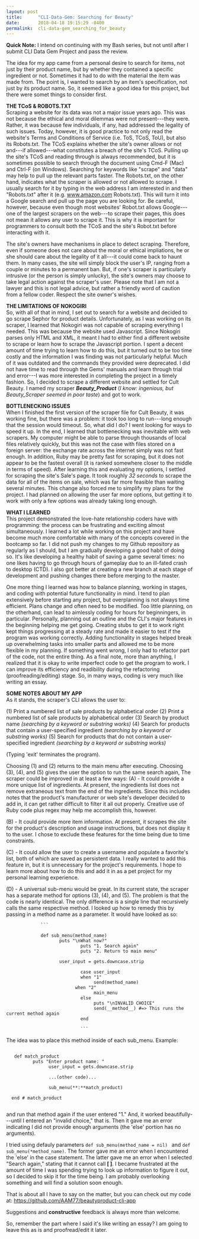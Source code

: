 ```yaml
---
layout: post
title:      "CLI-Data-Gem: Searching for Beauty"
date:       2018-04-18 19:15:29 -0400
permalink:  cli-data-gem_searching_for_beauty
---
```



**Quick Note:**
I intend on continuing with my Bash series, but not until after I submit CLI Data Gem Project and pass the review.

The idea for my app came from a personal desire to search for items, not just by their product name, but by whether they contained a specific ingredient or not. Sometimes it had to do with the material the item was made from. The point is, I wanted to search by an item's specification, not just by its product name. So, it seemed like a good idea for this project, but there were somet things to consider first.


**THE TCoS & ROBOTS.TXT** <br />
Scraping a website for its data was not a major issue years ago. This was not because the ethical and moral dilemmas were not present---they were. Rather, it was because few individuals, if any, had addressed the legality of such issues. Today, however, it is good practice to not only read the website's  Terms and Conditions of Service (i.e. ToS, TCoS, ToU), but also its Robots.txt. The TCoS explains whether the site's owner allows or not and---if allowed---what constitutes a breach of the site's TCoS. Pulling up the site's TCoS and reading through is always recommended, but it is sometimes possible to search through the document using  Cmd-F (Mac) and Ctrl-F (on Windows). Searching for keywords like "scrape" and "data" may help to pull up the relevant parts faster. The Robots.txt, on the other hand, indicates what the scraper is allowed or not allowed to scrape. I usually search for it by typing in the web address I am interested in and then "Robots.txt" after it (e.g. www.amazon.com   Robots.txt). This will turn it into a Google search and pull up the page you are looking for. Be careful, however, because even though most websites' Robot.txt allows Google---one of the largest scrapers on the web---to scrape their pages, this does not mean it allows any user to scrape it. This is why it is important for programmers to consult both the TCoS and the site's Robot.txt before interacting with it.

The site's owners have mechanisms in place to detect scraping. Therefore, even if someone  does not care about the moral or ethical impliations, he or she should care about the legality of it all---it could come back to haunt them. In many cases, the site will simply block the user's IP, ranging from a couple or minutes to a permanent ban. But, if one's scraper is particularly intrusive (or the person is simply unlucky), the site's owners may choose to take legal action against the scraper's user. Please note that I am not a lawyer and this is not legal advice, but rather a friendly word of caution from a fellow coder. Respect the site owner's wishes.

**THE LIMITATIONS OF NOKOGIRI** <br />
So, with all of that in mind, I set out to search for a website and decided to go scrape Sephor for product details. Unfortunately, as I was working on its scraper, I learned that Nokogiri was not capable of scraping everything I needed. This was because the website used Javascript. Since Nokogiri parses only HTML and XML, it meant I had to either find a different website to scrape or learn how to scrape the Javascript portion. I spent a decent amount of time trying to learn how to do this, but it turned out to be too time costly and the information I was finding was not particularly helpful. Much of it was outdated and the commands they provided were deprecated. I did not have time to read through the Gems' manuals and learn through trial and error---I was more interested in completing the project in a timely fashion. So, I decided to scrape a different website and settled for Cult Beauty. I named my scraper ***Beauty_Product*** (*I know: ingenious, but Beauty_Scraper seemed in poor taste*) and got to work.

**BOTTLENECKING ISSUES**<br />
When I finished the first version of the scraper file for Cult Beauty, it was working fine, but there was a problem: it took too long to run---long enough that the session would timeout. So, what did I do? I went looking for ways to speed it up. In the end, I learned that bottlenecking was inevitable with web scrapers. My computer might be able to parse through thousands of local files relatively quickly, but this was not the case with files stored on a foreign server: the exchange rate across the internet simply was not fast enough. In addition, Ruby may be pretty fast for scraping, but it does not appear to be the fastest overall (it is ranked somewhere closer to the middle in terms of speed). After learning this and evaluating my options, I settled for scraping the site's Sale's page. It took roughly *32 seconds* to scrape the data for all of the items on sale, which was far more feasible than waiting several minutes. This change also forced me to simplify my plans for the project. I had planned on allowing the user far more options, but getting it to work with only a few options was already taking long enough.


**WHAT I LEARNED** <br />
This project demonstrated the love-hate relationship coders have with programming: the process can be frustrating and exciting almost simultaneously. I learned a lot while working on this project and have become much more comfortable with many of the concepts covered in the bootcamp so far. I did not push my changes to my Github repository as regularly as I should, but I am gradually developing a good habit of doing so. It's like developing a healthy habit of saving a game several times: no one likes having to go through hours of gameplay due to an ill-fated crash to desktop (CTD). I also got better at creating a new branch at each stage of development and pushing changes there before merging to the master.

One more thing I learned was how to balance planning, working in stages, and coding with potential future functionality in mind. I tend to plan extensively before starting any project, but overplanning is not always time efficient. Plans change and often need to be modified. Too little planning, on the otherhand, can lead to aimlessly coding for hours for beginningers, in particular. Personally, planning out an outline and the CLI's major features in the beginning helping me get going. Creating stubs to get it to work right kept things progressing at a steady rate and made it easier to test if the  program was working correctly. Adding functionality in stages helped break up overwhelming tasks into smaller parts and allowed me to be more flexible in my planning. If something went wrong, I only had to refactor part of the code, not the entire thing. As a final note, more than anything, I realized that it is okay to write imperfect code to get the program to work. I can improve its efficiency and readibility during the refactoring (proofreading/editing) stage. So, in many ways, coding is very much like writing an essay.


**SOME NOTES ABOUT MY APP** <br />
As it stands, the scraper's CLI allows the user to:

(1) Print a numbered list of sale products by alphabetical order
(2) Print a numbered list of sale products by alphabetical order
(3) Search by product name *(searching by a keyword or substring works)*
(4) Search for products that contain a user-specified ingredient *(searching by a keyword or substring works)*
(5) Search for products that do not contain a user-specified ingredient *(searching by a keyword or substring works)*

(Typing 'exit' terminates the program).

Choosing (1) and (2) returns to the main menu after executing.
Choosing (3), (4), and (5) gives the user the option to run the same search again, 
The scraper could be improved in at least a few ways:
(A) - It could provide a more unique list of ingredients.
         At present, the ingredients list does not remove extraneous text from the end of the ingredients. Since this includes
				 notes that the product's manufacturer or web site's developer decided to add in, it can get rather difficult to filter it
				 all out properly. Creative use of Ruby code plus regex may help me accomplish this, however.
				 
(B) - It could provide more item information.
         At present, it scrapes the site for the product's description and usage instructions, but does not display it to the
				 user. I chose to exclude these features for the time being due to time constraints.
				 
(C) - It could allow the user to create a username and populate a favorite's list, both of which are saved as persistent data.
         I really wanted to add this feature in, but it is unnecessary for the project's requirements. I hope to learn more about
				 how to do this and add it in as a pet project for my personal learning experience.
				 
(D) - A universal sub-menu would be great.
         In its current state, the scraper has a separate method for options (3), (4), and (5). The problem is that the code is nearly identical. The only difference is a single line that recursively calls the same respective method. I looked up how to remedy this by passing in a method name as a parameter. It would have looked as so:

				 
				 ```
				 
				 def sub_menu(method_name)
				        puts "\nWhat now?"
								puts "1. Search again"
								puts "2. Return to main menu"
								
				        user_input = gets.downcase.strip
								
								case user_input
								when "1"
								     send(method_name)
							  when "2"
								     main_menu
								else
								     puts "\nINVALID CHOICE"
								     send(__method__) #=> This runs the current method again
								end
								
								```
								
The idea was to place this method inside of each sub_menu.
Example:
```

   def match_product
	      puts "Enter product name: "
				user_input = gets.downcase.strip
				
				...(other code)...
				
				sub_menu(**:**match_product)
				
  end # match_product
   
```

and run that method again if the user entered "1." And, it worked beautifully---until I entered an "invalid choice," that is. Then it gave me an error indicating I did not provide enough arguments (the 'else' portion has no arguments).

I tried using defauly parameters `def sub_menu(method_name = nil) `  and  `def sub_menu(*method_name)`.
The former gave me an error when I encountered the 'else' in the case statement. The latter gave me an error when I selected "Search again," stating that it cannot call **[ ]**. I became frustrated at the amount of time I was spending trying to look up information to figure it out, so I decided to skip it for the time being. I am probably overlooking something and will find a solution soon enough.


That is about all I have to say on the matter, but you can check out my code at: https://github.com/AAM77/beautyproduct-cli-app

Suggestions and **constructive** feedback is always more than welcome.


So, remember the part where I said it's like writing an essay?
I am going to leave this as is and proofread/edit it later.

